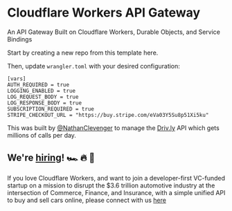 # Cloudflare Workers API Gateway

An API Gateway Built on Cloudflare Workers, Durable Objects, and Service Bindings

Start by creating a new repo from this template here.

Then, update `wrangler.toml` with your desired configuration:
```
[vars]
AUTH_REQUIRED = true
LOGGING_ENABLED = true
LOG_REQUEST_BODY = true
LOG_RESPONSE_BODY = true
SUBSCRIPTION_REQUIRED = true
STRIPE_CHECKOUT_URL = "https://buy.stripe.com/eVa03Y5Su8p51Xi5ku"
```

This was built by [@NathanClevenger](https://github.com/nathanclevenger) to manage the [Driv.ly](https://driv.ly) API which gets millions of calls per day.


## We're [hiring](https://driv.ly)! 🏎️ 🔥 🚀
If you love Cloudflare Workers, and want to join a developer-first VC-funded startup on a mission to disrupt the $3.6 trillion automotive industry at the intersection of Commerce, Finance, and Insurance, with a simple unified API to buy and sell cars online, please connect with us [here](https://driv.ly)
